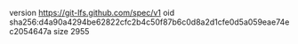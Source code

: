 version https://git-lfs.github.com/spec/v1
oid sha256:d4a90a4294be62822cfc2b4c50f87b6c0d8a2d1cfe0d5a059eae74ec2054647a
size 2955
